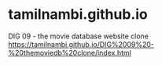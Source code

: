 # tamilnambi.github.io

DIG 09 - the movie database website clone
https://tamilnambi.github.io/DIG%2009%20-%20themoviedb%20clone/index.html
